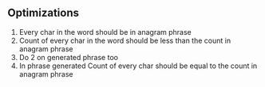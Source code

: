 ## Optimizations

1. Every char in the word should be in anagram phrase
2. Count of every char in the word should be less than the count in anagram phrase
3. Do 2 on generated phrase too
4. In phrase generated Count of every char should be equal to the count in anagram phrase
